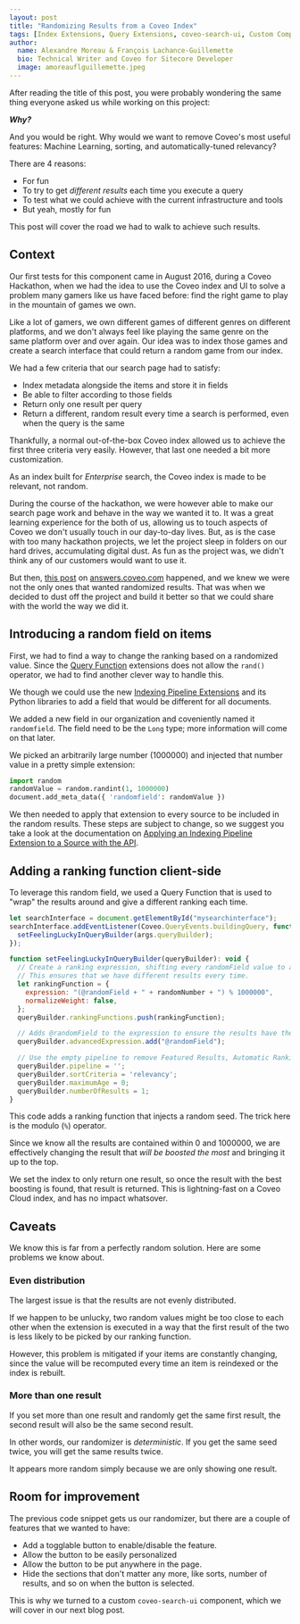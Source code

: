 ```yaml
---
layout: post
title: "Randomizing Results from a Coveo Index"
tags: [Index Extensions, Query Extensions, coveo-search-ui, Custom Component, CoveoFeelingLucky]
author:
  name: Alexandre Moreau & François Lachance-Guillemette
  bio: Technical Writer and Coveo for Sitecore Developer
  image: amoreauflguillemette.jpeg
---
```


After reading the title of this post, you were probably wondering the same thing everyone asked us while working on this project:

***Why?***

And you would be right. Why would we want to remove Coveo's most useful features: Machine Learning, sorting, and automatically-tuned relevancy?

There are 4 reasons:

* For fun
* To try to get _different results_ each time you execute a query
* To test what we could achieve with the current infrastructure and tools
* But yeah, mostly for fun

This post will cover the road we had to walk to achieve such results.

<!-- more -->

## Context

Our first tests for this component came in August 2016, during a Coveo Hackathon, when we had the idea to use the Coveo index and UI to solve a problem many gamers like us have faced before: find the right game to play in the mountain of games we own.

Like a lot of gamers, we own different games of different genres on different platforms, and we don't always feel like playing the same genre on the same platform over and over again. Our idea was to index those games and create a search interface that could return a random game from our index.

We had a few criteria that our search page had to satisfy:

* Index metadata alongside the items and store it in fields
* Be able to filter according to those fields
* Return only one result per query
* Return a different, random result every time a search is performed, even when the query is the same

Thankfully, a normal out-of-the-box Coveo index allowed us to achieve the first three criteria very easily. However, that last one needed a bit more customization.

As an index built for _Enterprise_ search, the Coveo index is made to be relevant, not random.

During the course of the hackathon, we were however able to make our search page work and behave in the way we wanted it to. It was a great learning experience for the both of us, allowing us to touch aspects of Coveo we don't usually touch in our day-to-day lives. But, as is the case with too many hackathon projects, we let the project sleep in folders on our hard drives, accumulating digital dust. As fun as the project was, we didn't think any of our customers would want to use it.

But then, [this post](https://answers.coveo.com/questions/9226/how-to-add-a-random-number-to-ranking-weights.html) on [answers.coveo.com](https://answers.coveo.com) happened, and we knew we were not the only ones that wanted randomized results. That was when we decided to dust off the project and build it better so that we could share with the world the way we did it.

## Introducing a random field on items

First, we had to find a way to change the ranking based on a randomized value. Since the [Query Function](https://developers.coveo.com/x/XQCq) extensions does not allow the `rand()` operator, we had to find another clever way to handle this.

We though we could use the new [Indexing Pipeline Extensions](https://developers.coveo.com/x/uQIvAg) and its Python libraries to add a field that would be different for all documents.

We added a new field in our organization and coveniently named it `randomfield`. The field need to be the `Long` type; more information will come on that later.

We picked an arbitrarily large number (1000000) and injected that number value in a pretty simple extension:

```py
import random
randomValue = random.randint(1, 1000000)
document.add_meta_data({ 'randomfield': randomValue })
```

We then needed to apply that extension to every source to be included in the random results. These steps are subject to change, so we suggest you take a look at the documentation on [Applying an Indexing Pipeline Extension to a Source with the API](https://developers.coveo.com/x/IQMvAg).

## Adding a ranking function client-side

To leverage this random field, we used a Query Function that is used to "wrap" the results around and give a different ranking each time.

```js
let searchInterface = document.getElementById("mysearchinterface");
searchInterface.addEventListener(Coveo.QueryEvents.buildingQuery, function(args) {
  setFeelingLuckyInQueryBuilder(args.queryBuilder);
});

function setFeelingLuckyInQueryBuilder(queryBuilder): void {
  // Create a ranking expression, shifting every randomField value to a random number, and wrapping them with the maximum range.
  // This ensures that we have different results every time.
  let rankingFunction = {
    expression: "(@randomField + " + randomNumber + ") % 1000000",
    normalizeWeight: false,
  };
  queryBuilder.rankingFunctions.push(rankingFunction);

  // Adds @randomField to the expression to ensure the results have the required field.
  queryBuilder.advancedExpression.add("@randomField");

  // Use the empty pipeline to remove Featured Results, Automatic Ranking, and all the other pipeline features.
  queryBuilder.pipeline = '';
  queryBuilder.sortCriteria = 'relevancy';
  queryBuilder.maximumAge = 0;
  queryBuilder.numberOfResults = 1;
}
```

This code adds a ranking function that injects a random seed. The trick here is the modulo (`%`) operator. 

Since we know all the results are contained within 0 and 1000000, we are effectively changing the result that _will be boosted the most_ and bringing it up to the top.

We set the index to only return one result, so once the result with the best boosting is found, that result is returned. This is lightning-fast on a Coveo Cloud index, and has no impact whatsover.

## Caveats

We know this is far from a perfectly random solution. Here are some problems we know about.

### Even distribution

The largest issue is that the results are not evenly distributed.

If we happen to be unlucky, two random values might be too close to each other when the extension is executed in a way that the first result of the two is less likely to be picked by our ranking function.

However, this problem is mitigated if your items are constantly changing, since the value will be recomputed every time an item is reindexed or the index is rebuilt.

### More than one result

If you set more than one result and randomly get the same first result, the second result will also be the same second result.

In other words, our randomizer is _deterministic_. If you get the same seed twice, you will get the same results twice. 

It appears more random simply because we are only showing one result.

## Room for improvement

The previous code snippet gets us our randomizer, but there are a couple of features that we wanted to have:

* Add a togglable button to enable/disable the feature.
* Allow the button to be easily personalized
* Allow the button to be put anywhere in the page.
* Hide the sections that don't matter any more, like sorts, number of results, and so on when the button is selected.

This is why we turned to a custom `coveo-search-ui` component, which we will cover in our next blog post.
